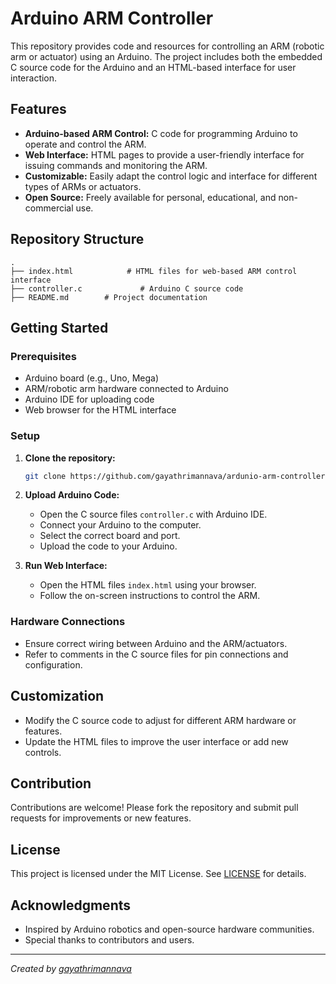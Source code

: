 # Arduino ARM Controller

This repository provides code and resources for controlling an ARM (robotic arm or actuator) using an Arduino. The project includes both the embedded C source code for the Arduino and an HTML-based interface for user interaction.

## Features

- **Arduino-based ARM Control:** C code for programming Arduino to operate and control the ARM.
- **Web Interface:** HTML pages to provide a user-friendly interface for issuing commands and monitoring the ARM.
- **Customizable:** Easily adapt the control logic and interface for different types of ARMs or actuators.
- **Open Source:** Freely available for personal, educational, and non-commercial use.

## Repository Structure

```
.
├── index.html            # HTML files for web-based ARM control interface
├── controller.c             # Arduino C source code
├── README.md        # Project documentation
```

## Getting Started

### Prerequisites

- Arduino board (e.g., Uno, Mega)
- ARM/robotic arm hardware connected to Arduino
- Arduino IDE for uploading code
- Web browser for the HTML interface

### Setup

1. **Clone the repository:**
   ```bash
   git clone https://github.com/gayathrimannava/ardunio-arm-controller.git
   ```

2. **Upload Arduino Code:**
   - Open the C source files `controller.c` with Arduino IDE.
   - Connect your Arduino to the computer.
   - Select the correct board and port.
   - Upload the code to your Arduino.

3. **Run Web Interface:**
   - Open the HTML files `index.html` using your browser.
   - Follow the on-screen instructions to control the ARM.

### Hardware Connections

- Ensure correct wiring between Arduino and the ARM/actuators.
- Refer to comments in the C source files for pin connections and configuration.

## Customization

- Modify the C source code to adjust for different ARM hardware or features.
- Update the HTML files to improve the user interface or add new controls.

## Contribution

Contributions are welcome! Please fork the repository and submit pull requests for improvements or new features.

## License

This project is licensed under the MIT License. See [LICENSE](LICENSE) for details.

## Acknowledgments

- Inspired by Arduino robotics and open-source hardware communities.
- Special thanks to contributors and users.

---

*Created by [gayathrimannava](https://github.com/gayathrimannava)*
